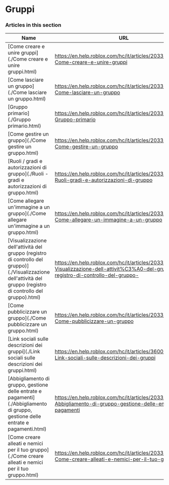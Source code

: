 # Gruppi  
### Articles in this section
Name|URL
-|-
[Come creare e unire gruppi](./Come creare e unire gruppi.html) |https://en.help.roblox.com/hc/it/articles/203313730-Come-creare-e-unire-gruppi
[Come lasciare un gruppo](./Come lasciare un gruppo.html) |https://en.help.roblox.com/hc/it/articles/203313790-Come-lasciare-un-gruppo
[Gruppo primario](./Gruppo primario.html) |https://en.help.roblox.com/hc/it/articles/203313740-Gruppo-primario
[Come gestire un gruppo](./Come gestire un gruppo.html) |https://en.help.roblox.com/hc/it/articles/203313810-Come-gestire-un-gruppo
[Ruoli / gradi e autorizzazioni di gruppo](./Ruoli - gradi e autorizzazioni di gruppo.html) |https://en.help.roblox.com/hc/it/articles/203313770-Ruoli-gradi-e-autorizzazioni-di-gruppo
[Come allegare un'immagine a un gruppo](./Come allegare un'immagine a un gruppo.html) |https://en.help.roblox.com/hc/it/articles/203313800-Come-allegare-un-immagine-a-un-gruppo
[Visualizzazione dell'attività del gruppo (registro di controllo del gruppo)](./Visualizzazione dell'attività del gruppo (registro di controllo del gruppo).html) |https://en.help.roblox.com/hc/it/articles/203313780-Visualizzazione-dell-attivit%C3%A0-del-gruppo-registro-di-controllo-del-gruppo-
[Come pubblicizzare un gruppo](./Come pubblicizzare un gruppo.html) |https://en.help.roblox.com/hc/it/articles/203313820-Come-pubblicizzare-un-gruppo
[Link sociali sulle descrizioni dei gruppi](./Link sociali sulle descrizioni dei gruppi.html) |https://en.help.roblox.com/hc/it/articles/360000910946-Link-sociali-sulle-descrizioni-dei-gruppi
[Abbigliamento di gruppo, gestione delle entrate e pagamenti](./Abbigliamento di gruppo, gestione delle entrate e pagamenti.html) |https://en.help.roblox.com/hc/it/articles/203313830-Abbigliamento-di-gruppo-gestione-delle-entrate-e-pagamenti
[Come creare alleati e nemici per il tuo gruppo](./Come creare alleati e nemici per il tuo gruppo.html) |https://en.help.roblox.com/hc/it/articles/203313750-Come-creare-alleati-e-nemici-per-il-tuo-gruppo